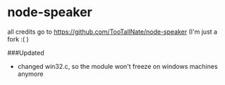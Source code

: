 node-speaker
============

all credits go to https://github.com/TooTallNate/node-speaker (I'm just a fork :( )

###Updated
- changed win32.c, so the module won't freeze on windows machines anymore